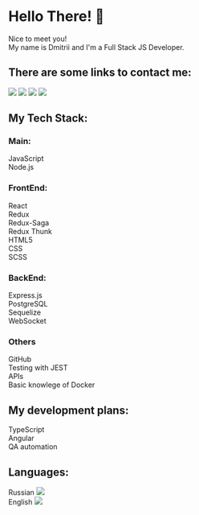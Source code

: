 # Hello There! 👋 
<div>
<p>Nice to meet you!<br>
   My name is Dmitrii and I'm a Full Stack JS Developer.<br>
</p>
  
## There are some links to contact me:
  
<a name="telegram" href="https://t.me/kurlatov"><img src="https://img.icons8.com/color/48/000000/telegram-app--v3.png"/></a>
<a name="watsapp" href="https://wa.me/<79990634779>"> <img src="https://img.icons8.com/color/48/000000/whatsapp--v6.png"/></a>
<a name="linkedin" href="https://ru.linkedin.com/"> <img src="https://img.icons8.com/fluency/48/000000/linkedin-circled.png"/></a>
<a href="mailto:kurlatovdjob@gmail.com"> <img src="https://img.icons8.com/color/48/000000/gmail-new.png"/></a>
</div>

## My Tech Stack:

<h3>Main:</h3>
<span>JavaScript</span><br>
<span>Node.js</span><br>
<h3>FrontEnd:</h3>
<span>React</span><br>
<span>Redux</span><br>
<span>Redux-Saga</span><br>
<span>Redux Thunk</span><br>
<span>HTML5</span><br>
<span>CSS</span><br>
<span>SCSS</span><br>
<h3>BackEnd:</h3>
<span>Express.js</span><br>
<span>PostgreSQL</span><br>
<span>Sequelize</span><br>
<span>WebSocket</span><br>
<h3>Others</h3>
<span>GitHub</span><br>
<span>Testing with JEST</span><br>
<span>APIs</span><br>
<span>Basic knowlege of Docker</span><br>

## My development plans:

<span>TypeScript</span><br>
<span>Angular</span><br>
<span>QA automation</span><br>

## Languages:

<span>Russian <img src="https://img.icons8.com/emoji/48/000000/russia-emoji.png"/></span><br>
<span>English <img src="https://img.icons8.com/emoji/48/000000/united-kingdom-emoji.png"/></span><br>
